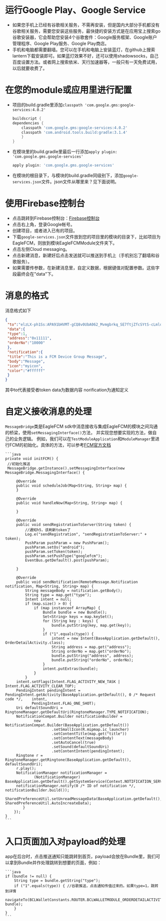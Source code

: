 # 运行Google Play、Google Service
- 如果您手机上已经有谷歌相关服务，不需再安装，但是国内大部分手机都没有谷歌相关服务，需要您安装这些服务，最快捷的安装方式是在应用宝上搜索go谷歌安装器，它会帮助您安装4个谷歌套件：Google服务框架、Google账户管理程序、Google Play服务、Google Play商店。
- 手机和电脑都需要翻墙。您可以在手机和电脑上安装蓝灯，在github上搜索lantern下载安装即可。如果蓝灯效果不好，还可以使用shadowsocks，自己百度设置方法。或者网上搜索依米、天行加速器等，一般只有一天免费试用，以后就要收费了。
# 在您的module或应用里进行配置
- 项目的build.gradle里添加`classpath 'com.google.gms:google-services:4.0.2'`
	
	```groovy
	buildscript {
    dependencies {
        classpath 'com.google.gms:google-services:4.0.2'
        classpath 'com.android.tools.build:gradle:3.1.4'
    	}
	}
	```
- 在模块里的build.gradle里最后一行添加`apply plugin: 'com.google.gms.google-services'`

	```groovy
	apply plugin: 'com.google.gms.google-services'
	```

- 在模块的根目录下，与模块的build.gradle同级别下，添加`google-services.json`文件。json文件从哪里来？见下面说明。

# 使用Firebase控制台
- 点击跳转到Firebase控制台：[Firebase控制台](https://console.firebase.google.com/u/0/)
- 点击右上角，登录Google帐号。
- 创建项目，或者进入已有的项目。
- 下载`google-services.json`文件放到您的项目里的模块的目录下，比如项目为EagleFCM，则放到模块EagleFCMModule文件夹下。
- 点击左侧Cloud messaging。
- 点击新建消息，新建好后点击发送就可以推送到手机上（手机别忘了翻墙和谷歌服务）。
- 如果需要传参数，在新建消息里，自定义数据，根据键值对配置参数。这些字段最终会在"data"下。

# 消息的格式
消息格式如下
```json
{
 "to":"elzLX-ph1Ss:APA91bHVMT-gCQ8v0UbA062_Mvmgbrkq_SE7ftjZfcSYtS-cLmldh8UOfyVOr0hWvGvabRo6r3XLNmBcON0tlzuxwD6MDabYjENcjYNJjGKUnqRWV4f2FaYElRwCkZy0tW8fCfbfoHEu",
 "data":{
 "type":1,
 "address":"0x11111",
 "orderNo":"10000"
 },
 "notification":{
 "title":"This is a FCM Device Group Message",
 "body":"Message",
 "icon":"myicon",
 "color":"#ffffff"
 }
}
```

 其中to代表接受者token
 data为数据内容
 norification为通知定义

# 自定义接收消息的处理
`MessageBridge`类是EagleFCM sdk中消息接收与集成EagleFCM的模块之间沟通的桥梁，使用`setMessagingInterface()`方法，
并实现您想要实现的方法，做自己的业务逻辑。
例如，我们可以在`TestModuleApplication`和`ModuleManager`里进行FCM的初始化。具体的方法，可以参考[FCM官方文档](https://firebase.google.com/docs/android/setup?authuser=0)

	```java
	private void initFCM() {
     //初始化推送
     MessageBridge.getInstance().setMessagingInterface(new MessageBridge.MessagingInterface() {

         @Override
         public void scheduleJob(Map<String, String> map) {
         }

         @Override
         public void handleNow(Map<String, String> map) {

         }

         @Override
         public void sendRegistrationToServer(String token) {
             //通知h5，该刷新token了
             Log.e("sendRegistration", "sendRegistrationToServer:" + token);
             PushParam pushParam = new PushParam();
             pushParam.setOs("android");
             pushParam.setToken(token);
             pushParam.setPushType("googlefcm");
             EventBus.getDefault().post(pushParam);

         }

         @Override
         public void sendNotification(RemoteMessage.Notification notification, Map<String, String> map) {
             String messageBody = notification.getBody();
             String type = map.get("type");
             Intent intent = null;
             if (map.size() > 0) {
                 if (map instanceof ArrayMap) {
                     Bundle bundle = new Bundle();
                     Set<String> keys = map.keySet();
                     for (String key : keys) {
                         bundle.putString(key, map.get(key));
                     }
                     if ("1".equals(type)) {
                         intent = new Intent(BaseApplication.getDefault(), OrderDetailActivity.class);
                         String address = map.get("address");
                         String orderNo = map.get("orderNo");
                         bundle.putString("address", address);
                         bundle.putString("orderNo", orderNo);
                     }
                     intent.putExtras(bundle);
                 }
             }
    	 intent.setFlags(Intent.FLAG_ACTIVITY_NEW_TASK | Intent.FLAG_ACTIVITY_CLEAR_TOP);
    	 PendingIntent pendingIntent = PendingIntent.getActivity(BaseApplication.getDefault(), 0 /* Request code */, 	intent,
                PendingIntent.FLAG_ONE_SHOT);
         Uri defaultSoundUri = RingtoneManager.getDefaultUri(RingtoneManager.TYPE_NOTIFICATION);
         NotificationCompat.Builder notificationBuilder =
                 new NotificationCompat.Builder(BaseApplication.getDefault())
                         .setSmallIcon(R.mipmap.ic_launcher)
                         .setContentTitle(map.get("title"))
                         .setContentText(messageBody)
                         .setAutoCancel(true)
                         .setSound(defaultSoundUri)
                         .setContentIntent(pendingIntent);
         Ringtone r = RingtoneManager.getRingtone(BaseApplication.getDefault(), defaultSoundUri);
         r.play();
         NotificationManager notificationManager =
                 (NotificationManager) BaseApplication.getDefault().getSystemService(Context.NOTIFICATION_SERVICE);
         notificationManager.notify(0 /* ID of notification */, notificationBuilder.build());
         SharedPreferenceUtil.setUnreadMessageData(BaseApplication.getDefault(), SharedPreferenceUtil.AutoIncreateData);
            }
        });
    }
	```
# 入口页面加入对payload的处理
app在后台时，点击推送通知只能跳转到首页，payload会放在Bundle里，我们可以拿到Bundle并作处理跳转到想要的页面，例如：
	
	```java
	if (bundle != null) {
        String type = bundle.getString("type");
        if ("1".equals(type)) { //谷歌推送，点击通知传值过来的。如果type=1，跳转到详情
            navigateTo(BCLWalletConstants.ROUTER.BCLWALLETMODULE_ORDERDETAILACTIVITY, bundle);
        }
    }
	```